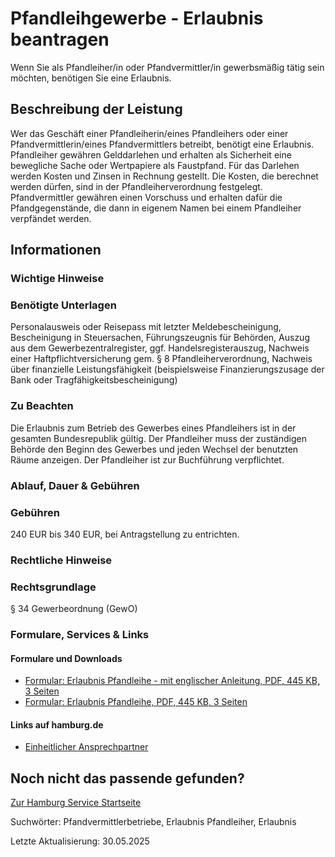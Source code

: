 




Pfandleihgewerbe - Erlaubnis beantragen
=======================================

Wenn Sie als Pfandleiher/in oder Pfandvermittler/in gewerbsmäßig tätig sein möchten, benötigen Sie eine Erlaubnis.

Beschreibung der Leistung
-------------------------

Wer das Geschäft einer Pfandleiherin/eines Pfandleihers oder einer Pfandvermittlerin/eines Pfandvermittlers betreibt, benötigt eine Erlaubnis. Pfandleiher gewähren Gelddarlehen und erhalten als Sicherheit eine bewegliche Sache oder Wertpapiere als Faustpfand. Für das Darlehen werden Kosten und Zinsen in Rechnung gestellt. Die Kosten, die berechnet werden dürfen, sind in der Pfandleiherverordnung festgelegt. Pfandvermittler gewähren einen Vorschuss und erhalten dafür die Pfandgegenstände, die dann in eigenem Namen bei einem Pfandleiher verpfändet werden.

Informationen
-------------

### Wichtige Hinweise

### Benötigte Unterlagen

Personalausweis oder Reisepass mit letzter Meldebescheinigung, Bescheinigung in Steuersachen, Führungszeugnis für Behörden, Auszug aus dem Gewerbezentralregister, ggf. Handelsregisterauszug, Nachweis einer Haftpflichtversicherung gem. § 8 Pfandleiherverordnung, Nachweis über finanzielle Leistungsfähigkeit (beispielsweise Finanzierungszusage der Bank oder Tragfähigkeitsbescheinigung)

### Zu Beachten

Die Erlaubnis zum Betrieb des Gewerbes eines Pfandleihers ist in der gesamten Bundesrepublik gültig. Der Pfandleiher muss der zuständigen Behörde den Beginn des Gewerbes und jeden Wechsel der benutzten Räume anzeigen. Der Pfandleiher ist zur Buchführung verpflichtet.

### Ablauf, Dauer & Gebühren

### Gebühren

240 EUR bis 340 EUR, bei Antragstellung zu entrichten.

### Rechtliche Hinweise

### Rechtsgrundlage

§ 34 Gewerbeordnung (GewO)

### Formulare, Services & Links

#### Formulare und Downloads

* [Formular: Erlaubnis Pfandleihe - mit englischer Anleitung, PDF, 445 KB, 3 Seiten](https://fhh1.hamburg.de/Dibis/form/pdf/Formular-Erlaubnis-Pfandleihe_en.pdf)
* [Formular: Erlaubnis Pfandleihe, PDF, 445 KB, 3 Seiten](https://fhh1.hamburg.de/Dibis/form/pdf/Formular-Erlaubnis-Pfandleihe.pdf)

#### Links auf hamburg.de

* [Einheitlicher Ansprechpartner](https://www.hamburg.de/politik-und-verwaltung/behoerden/bwi/services/einheitlicher-ansprechpartner)

Noch nicht das passende gefunden?
---------------------------------

 [Zur Hamburg Service Startseite](/service/)

Suchwörter: Pfandvermittlerbetriebe, Erlaubnis Pfandleiher, Erlaubnis

Letzte Aktualisierung: 30.05.2025

